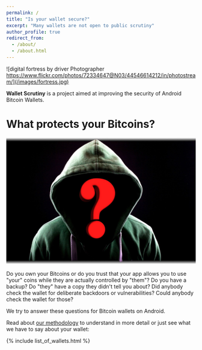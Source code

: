 ```yaml
---
permalink: /
title: "Is your wallet secure?"
excerpt: "Many wallets are not open to public scrutiny"
author_profile: true
redirect_from:
  - /about/
  - /about.html
---
```



![digital fortress by driver Photographer https://www.flickr.com/photos/72334647@N03/44546614212/in/photostream/](/images/fortress.jpg)

**Wallet Scrutiny** is a project aimed at improving the security of
Android Bitcoin Wallets.


What protects your Bitcoins?
============================

![hacker](/images/hacker.jpg)

Do you own your Bitcoins or do you trust that your app allows you to use "your"
coins while they are actually controlled by "them"? Do you have a backup? Do
"they" have a copy they didn't tell you about? Did anybody check the wallet for deliberate backdoors
or vulnerabilities? Could anybody check the wallet for those?

We try to answer these questions for Bitcoin wallets on Android.

Read about [our methodology](/methodology/) to understand in more detail or just
see what we have to say about your wallet:

{% include list_of_wallets.html %}
